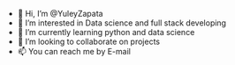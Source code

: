 - 👋 Hi, I’m @YuleyZapata
- 👀 I’m interested in Data science and full stack developing
- 🌱 I’m currently learning python and data science
- 💞️ I’m looking to collaborate on projects
- 📫 You can reach me by E-mail

<!---
YuleyZapata/YuleyZapata is a ✨ special ✨ repository because its `README.md` (this file) appears on your GitHub profile.
You can click the Preview link to take a look at your changes.
--->
